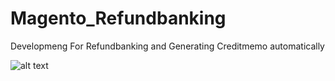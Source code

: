 # Magento_Refundbanking
Developmeng For Refundbanking and Generating Creditmemo automatically

![alt text](http://www.xulin-tan.com/demo/zahl.png)

